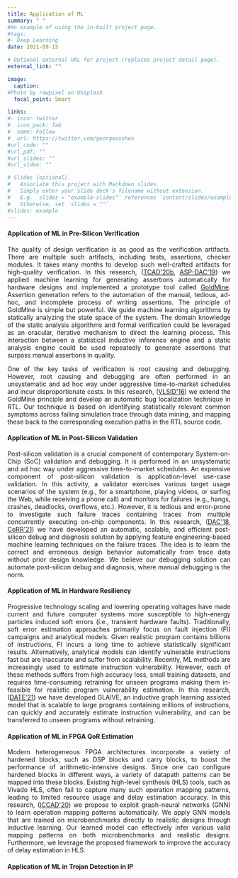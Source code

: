 ```yaml
---
title: Application of ML
summary: " "
#An example of using the in-built project page.
#tags:
#- Deep Learning
date: 2021-09-15

# Optional external URL for project (replaces project detail page).
external_link: ""

image:
  caption: 
#Photo by rawpixel on Unsplash
  focal_point: Smart

links:
#- icon: twitter
#  icon_pack: fab
#  name: Follow
#  url: https://twitter.com/georgecushen
#url_code: ""
#url_pdf: ""
#url_slides: ""
#url_video: ""

# Slides (optional).
#   Associate this project with Markdown slides.
#   Simply enter your slide deck's filename without extension.
#   E.g. `slides = "example-slides"` references `content/slides/example-slides.md`.
#   Otherwise, set `slides = ""`.
#slides: example
---
```


#### Application of ML in Pre-Silicon Verification ####
<p align="justify">
The quality of design verification is as good as the verification artifacts. There are multiple such artifacts, including tests, assertions, checker modules. It takes many months to develop such well-crafted artifacts for high-quality verification. In this research, (<a href="/publication/tcad-2020-1" target="_blank">TCAD'20b</a>, <a href="/publication/aspdac-2019" target="_blank">ASP-DAC'19</a>) we applied machine learning for generating assertions automatically for hardware designs and implemented a prototype tool called <a href="http://goldmine.csl.illinois.edu" target="_blank">GoldMine</a>. Assertion generation refers to the automation of the manual, tedious, ad-hoc, and incomplete process of writing assertions. The principle of GoldMine is simple but powerful. We guide machine learning algorithms by statically analyzing the state space of the system. The domain knowledge of the static analysis algorithms and formal verification could be leveraged as an oracular, iterative mechanism to direct the learning process. This interaction between a statistical inductive inference engine and a static analysis engine could be used repeatedly to generate assertions that surpass manual assertions in quality.
</p>

<p align="justify">
One of the key tasks of verification is root causing and debugging. However, root causing and debugging are often performed in an unsystematic and ad hoc way under aggressive time-to-market schedules and incur disproportionate costs. In this research, (<a href="/publication/vlsi-2016" target="_blank">VLSID'16</a>) we extend the GoldMine principle and develop an automatic bug localization technique in RTL. Our technique is based on identifying statistically relevant common symptoms across failing simulation trace through data mining, and mapping these back to the corresponding execution paths in the RTL source code.
</p>

#### Application of ML in Post-Silicon Validation ####
<p align="justify">
Post-silicon validation is a crucial component of contemporary System-on-Chip (SoC) validation and debugging. It is performed in an unsystematic and ad hoc way under aggressive time-to-market schedules. An expensive component of post-silicon validation is application-level use-case validation. In this activity, a validator exercises various target usage scenarios of the system (e.g., for a smartphone, playing videos, or surfing the Web, while receiving a phone call) and monitors for failures (e.g., hangs, crashes, deadlocks, overflows, etc.). However, it is tedious and error-prone to investigate such failure traces containing traces from multiple concurrently executing on-chip components. In this research, (<a href="/publication/dac-2018" target="_blank">DAC'18</a>, <a href="/publication/corr-abs-2021" target="_blank">CoRR'21</a>) we have developed an automatic, scalable, and efficient post-silicon debug and diagnosis solution by applying feature engineering-based machine learning techniques on the failure traces. The idea is to learn the correct and erroneous design behavior automatically from trace data without prior design knowledge. We believe our debugging solution can automate post-silicon debug and diagnosis, where manual debugging is the norm.
</p>

#### Application of ML in Hardware Resiliency ####
<p align="justify">
Progressive technology scaling and lowering operating voltages have made current and future computer systems more susceptible to high-energy particles induced soft errors (i.e., transient hardware faults). Traditionally, soft error estimation approaches primarily focus on fault injection (FI) campaigns and analytical models. Given realistic program contains billions of instructions, FI incurs a long time to achieve statistically significant results. Alternatively, analytical models can identify vulnerable instructions fast but are inaccurate and suffer from scalability. Recently, ML methods are increasingly used to estimate instruction vulnerability. However, each of these methods suffers from high accuracy loss, small training datasets, and requires time-consuming retraining for unseen programs making them in-feasible for realistic program vulnerability estimation. In this research, (<a href="/publication/date-2021" taregt="_blank">DATE'21</a>) we have developed GLAIVE, an inductive graph learning assisted model that is scalable to large programs containing millions of instructions, can quickly and accurately estimate instruction vulnerability, and can be transferred to unseen programs without retraining.
</p>

#### Application of ML in FPGA QoR Estimation ####
<p align="justify">
Modern heterogeneous FPGA architectures incorporate a variety
of hardened blocks, such as DSP blocks and carry blocks, to boost the performance of arithmetic-intensive designs. Since one can configure hardened blocks in different ways, a variety of datapath patterns can be mapped into these blocks. Existing high-level synthesis (HLS) tools, such as Vivado HLS, often fail to capture many such operation mapping patterns, leading to limited resource usage and delay estimation accuracy. In this research, (<a href="/publication/iccad-2020" target="_blank">ICCAD'20</a>) we propose to exploit graph-neural networks (GNN) to learn operation mapping patterns automatically. We apply GNN models that are trained on microbenchmarks directly to realistic designs through inductive learning. Our learned model can effectively infer various valid mapping patterns on both microbenchmarks and realistic designs. Furthermore, we leverage the proposed framework to improve the accuracy of delay estimation in HLS.
</p>

#### Application of ML in Trojan Detection in IP ####
<p align="justify">

</p>


